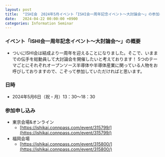 ```yaml
---
layout: post
title:  "ISHI会　2024年5月イベント「ISHI会一周年記念イベント～大討論会～」の参加者募集"
date:   2024-04-22 00:00:00 +0900
categories: Information Seminar
---
```


### イベント「ISHI会一周年記念イベント～大討論会～」の概要
* ついにISHI会は結成より一周年を迎えることになりました。そこで、いままでの伝手を総動員して大討論会を開催したいと考えております！
5つのテーマごとにそれぞれオープンソース半導体や半導体産業に関っている人物をお呼びしておりますので、こぞって参加していただければと思います。

### 日時
* 2024年5月6日（祝・月）13：30〜18：30  

### 参加申し込み 
* 東京会場&オンライン  
    * [https://ishikai.connpass.com/event/315799/](https://ishikai.connpass.com/event/315799/)  
* 福岡会場  
    * [https://ishikai.connpass.com/event/315800/](https://ishikai.connpass.com/event/315800/)  
